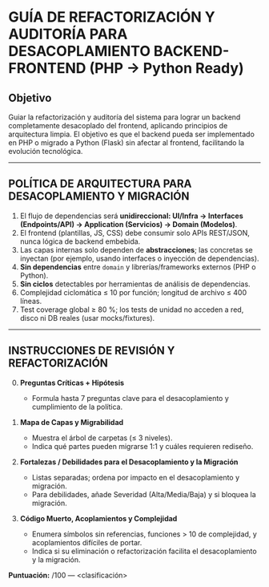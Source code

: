 # GUÍA DE REFACTORIZACIÓN Y AUDITORÍA PARA DESACOPLAMIENTO BACKEND-FRONTEND (PHP → Python Ready)

## Objetivo
Guiar la refactorización y auditoría del sistema para lograr un backend completamente desacoplado del frontend, aplicando principios de arquitectura limpia. El objetivo es que el backend pueda ser implementado en PHP o migrado a Python (Flask) sin afectar al frontend, facilitando la evolución tecnológica.

---

## POLÍTICA DE ARQUITECTURA PARA DESACOPLAMIENTO Y MIGRACIÓN

1. El flujo de dependencias será **unidireccional: UI/Infra → Interfaces (Endpoints/API) → Application (Servicios) → Domain (Modelos)**.
2. El frontend (plantillas, JS, CSS) debe consumir solo APIs REST/JSON, nunca lógica de backend embebida.
3. Las capas internas solo dependen de **abstracciones**; las concretas se inyectan (por ejemplo, usando interfaces o inyección de dependencias).
4. **Sin dependencias** entre `domain` y librerías/frameworks externos (PHP o Python).
5. **Sin ciclos** detectables por herramientas de análisis de dependencias.
6. Complejidad ciclomática ≤ 10 por función; longitud de archivo ≤ 400 líneas.
7. Test coverage global ≥ 80 %; los tests de unidad no acceden a red, disco ni DB reales (usar mocks/fixtures).

---

## INSTRUCCIONES DE REVISIÓN Y REFACTORIZACIÓN

0. **Preguntas Críticas + Hipótesis**
   - Formula hasta 7 preguntas clave para el desacoplamiento y cumplimiento de la política.

1. **Mapa de Capas y Migrabilidad**
   - Muestra el árbol de carpetas (≤ 3 niveles).
   - Indica qué partes pueden migrarse 1:1 y cuáles requieren rediseño.

2. **Fortalezas / Debilidades para el Desacoplamiento y la Migración**
   - Listas separadas; ordena por impacto en el desacoplamiento y migración.
   - Para debilidades, añade Severidad (Alta/Media/Baja) y si bloquea la migración.

3. **Código Muerto, Acoplamientos y Complejidad**
   - Enumera símbolos sin referencias, funciones > 10 de complejidad, y acoplamientos difíciles de portar.
   - Indica si su eliminación o refactorización facilita el desacoplamiento y la migración.

**Puntuación:** <n>/100 — <clasificación>